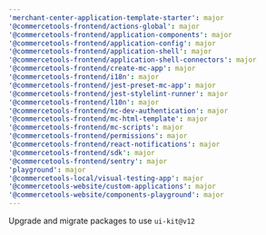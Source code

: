 ```yaml
---
'merchant-center-application-template-starter': major
'@commercetools-frontend/actions-global': major
'@commercetools-frontend/application-components': major
'@commercetools-frontend/application-config': major
'@commercetools-frontend/application-shell': major
'@commercetools-frontend/application-shell-connectors': major
'@commercetools-frontend/create-mc-app': major
'@commercetools-frontend/i18n': major
'@commercetools-frontend/jest-preset-mc-app': major
'@commercetools-frontend/jest-stylelint-runner': major
'@commercetools-frontend/l10n': major
'@commercetools-frontend/mc-dev-authentication': major
'@commercetools-frontend/mc-html-template': major
'@commercetools-frontend/mc-scripts': major
'@commercetools-frontend/permissions': major
'@commercetools-frontend/react-notifications': major
'@commercetools-frontend/sdk': major
'@commercetools-frontend/sentry': major
'playground': major
'@commercetools-local/visual-testing-app': major
'@commercetools-website/custom-applications': major
'@commercetools-website/components-playground': major
---
```


Upgrade and migrate packages to use `ui-kit@v12`
